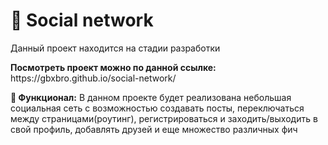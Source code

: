 <h1>📇 Social network</h1>
<p>Данный проект находится на стадии разработки</p>
<p>
  <strong>
    Посмотреть проект можно по данной ссылке: 
  </strong>
  https://gbxbro.github.io/social-network/
</p>
<p>
  <strong>🔧 Функционал:</strong>
  В данном проекте будет реализована небольшая социальная сеть с возможностью создавать посты, переключаться между страницами(роутинг), регистрироваться и заходить/выходить в свой профиль, добавлять друзей и еще множество различных фич
</p>
